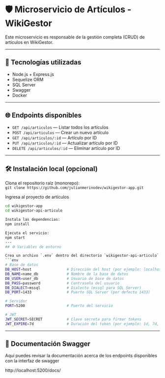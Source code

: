 # 🛡️ Microservicio de Artículos - WikiGestor

Este microservicio es responsable de la gestión completa (CRUD) de artículos en WikiGestor.

---

## 🚀 Tecnologías utilizadas

- Node.js + Express.js  
- Sequelize ORM  
- SQL Server  
- Swagger  
- Docker  

---

## 🌐 Endpoints disponibles

- `GET /api/articulos` — Listar todos los artículos  
- `POST /api/articulos` — Crear un nuevo artículo  
- `GET /api/articulos/:id` — Artículo por ID  
- `PUT /api/articulos/:id` — Actualizar artículo por ID  
- `DELETE /api/articulos/:id` — Eliminar artículo por ID  

---

## 🛠️ Instalación local (opcional)

Clona el repositorio raíz (monorepo):  
`git clone https://github.com/julianmerinodev/wikigestor-app.git`

Ingresa al proyecto de artículos  
```bash
cd wikigestor-app
cd wikigestor-api-articulo

Instala las dependencias:
npm install

Ejecuta el servicio:
npm start
---
## ⚙️ Variables de entorno

Crea un archivo `.env` dentro del directorio `wikigestor-api-articulo` con el siguiente contenido:
```env
# Base de datos
DB_HOST=host                # Dirección del host (por ejemplo: localhost o nombre de servicio Docker)
DB_NAME=name_db             # Nombre de la base de datos
DB_USER=user_db             # Usuario de base de datos
DB_PASS=password            # Contraseña del usuario
DB_DIALECT=mssql            # Dialecto (mssql para SQL Server)
DB_PORT=1433                # Puerto SQL Server (por defecto 1433)

# Servidor
PORT=5200                   # Puerto del servicio

# JWT
JWT_SECRET=SECRET           # Clave secreta para firmar tokens
JWT_EXPIRE=7d               # Duración del token (por ejemplo: 1d, 7d, 30m)
```

---
## 📄 Documentación Swagger
Aquí puedes revisar la documentación acerca de los endpoints disponibles con la interfaz de swagger

http://localhost:5200/docs/
